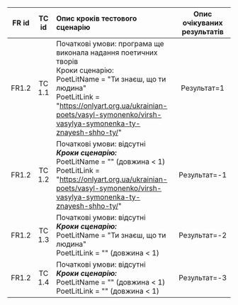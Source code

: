 |FR id|TC id|Опис кроків тестового сценарію|Опис очікуваних результатів|
|:-----:|:-----:|:-----|:-----:|
|FR1.2|TC 1.1|Початкові умови: програма ще виконала надання поетичних творів<br> Кроки сценарію:<br> PoetLitName = "Ти знаєш, що ти людина" <br> PoetLitLink = "https://onlyart.org.ua/ukrainian-poets/vasyl-symonenko/virsh-vasylya-symonenka-ty-znayesh-shho-ty/"|Результат=1|
|FR1.2|TC 1.2|Початкові умови: відсутні<br> ***Кроки сценарію:***<br> PoetLitName = "" (довжина < 1) <br> PoetLitLink = "https://onlyart.org.ua/ukrainian-poets/vasyl-symonenko/virsh-vasylya-symonenka-ty-znayesh-shho-ty/"|Результат=-1|
|FR1.2|TC 1.3|Початкові умови: відсутні<br> ***Кроки сценарію:***<br> PoetLitName = "Ти знаєш, що ти людина" <br> PoetLitLink = "" (довжина < 1)|Результат=-2|
|FR1.2|TC 1.4|Початкові умови: відсутні<br> ***Кроки сценарію:***<br> PoetLitName = "" (довжина < 1) <br> PoetLitLink = "" (довжина < 1)|Результат=-3|

